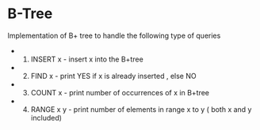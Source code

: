 # B-Tree
Implementation of B+ tree to handle the following type of queries
- 1. INSERT x - insert x into the B+tree
- 2. FIND x - print YES if x is already inserted , else NO
- 3. COUNT x - print number of occurrences of x in B+tree
- 4. RANGE x y - print number of elements in range x to y ( both x and y included)
